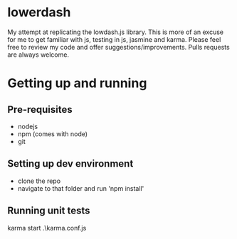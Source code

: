 lowerdash
=========

My attempt at replicating the lowdash.js library. 
This is more of an excuse for me to get familiar with js, testing in js, jasmine and karma.
Please feel free to review my code and offer suggestions/improvements. Pulls requests are always welcome.

Getting up and running
======================
Pre-requisites
--------------
 + nodejs 
 + npm (comes with node)
 + git
 
Setting up dev environment
--------------------------
 + clone the repo
 + navigate to that folder and run 'npm install'

Running unit tests
------------------
karma start .\karma.conf.js